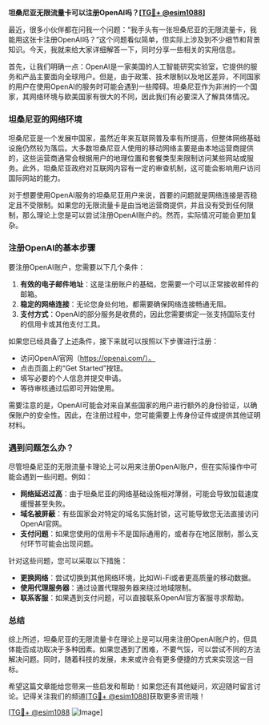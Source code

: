 **坦桑尼亚无限流量卡可以注册OpenAI吗？[[TG💪+ @esim1088](https://t.me/s/esim1088)]**

最近，很多小伙伴都在问我一个问题：“我手头有一张坦桑尼亚的无限流量卡，我能用这张卡注册OpenAI吗？”这个问题看似简单，但实际上涉及到不少细节和背景知识。今天，我就来给大家详细解答一下，同时分享一些相关的实用信息。

首先，让我们明确一点：OpenAI是一家美国的人工智能研究实验室，它提供的服务和产品主要面向全球用户。但是，由于政策、技术限制以及地区差异，不同国家的用户在使用OpenAI的服务时可能会遇到一些障碍。坦桑尼亚作为非洲的一个国家，其网络环境与欧美国家有很大的不同，因此我们有必要深入了解具体情况。

### 坦桑尼亚的网络环境

坦桑尼亚是一个发展中国家，虽然近年来互联网普及率有所提高，但整体网络基础设施仍然较为落后。大多数坦桑尼亚人使用的移动网络主要是由本地运营商提供的，这些运营商通常会根据用户的地理位置和套餐类型来限制访问某些网站或服务。此外，坦桑尼亚政府对互联网内容有一定的审查机制，这可能会影响用户访问国际网站的能力。

对于想要使用OpenAI服务的坦桑尼亚用户来说，首要的问题就是网络连接是否稳定且不受限制。如果您的无限流量卡是由当地运营商提供，并且没有受到任何限制，那么理论上您是可以尝试注册OpenAI账户的。然而，实际情况可能会更加复杂。

### 注册OpenAI的基本步骤

要注册OpenAI账户，您需要以下几个条件：

1. **有效的电子邮件地址**：这是注册账户的基础，您需要一个可以正常接收邮件的邮箱。
2. **稳定的网络连接**：无论您身处何地，都需要确保网络连接畅通无阻。
3. **支付方式**：OpenAI的部分服务是收费的，因此您需要绑定一张支持国际支付的信用卡或其他支付工具。

如果您已经具备了上述条件，接下来就可以按照以下步骤进行注册：

- 访问OpenAI官网（https://openai.com/）。
- 点击页面上的“Get Started”按钮。
- 填写必要的个人信息并提交申请。
- 等待审核通过后即可开始使用。

需要注意的是，OpenAI可能会对来自某些国家的用户进行额外的身份验证，以确保账户的安全性。因此，在注册过程中，您可能需要上传身份证件或提供其他证明材料。

### 遇到问题怎么办？

尽管坦桑尼亚的无限流量卡理论上可以用来注册OpenAI账户，但在实际操作中可能会遇到一些问题。例如：

- **网络延迟过高**：由于坦桑尼亚的网络基础设施相对薄弱，可能会导致加载速度缓慢甚至失败。
- **域名被屏蔽**：有些国家会对特定的域名实施封锁，这可能导致您无法直接访问OpenAI官网。
- **支付问题**：如果您使用的信用卡不是国际通用的，或者存在地区限制，那么支付环节可能会出现问题。

针对这些问题，您可以采取以下措施：

- **更换网络**：尝试切换到其他网络环境，比如Wi-Fi或者更高质量的移动数据。
- **使用代理服务器**：通过设置代理服务器来绕过地域限制。
- **联系客服**：如果遇到支付问题，可以直接联系OpenAI官方客服寻求帮助。

### 总结

综上所述，坦桑尼亚的无限流量卡在理论上是可以用来注册OpenAI账户的，但具体能否成功取决于多种因素。如果您遇到了困难，不要气馁，可以尝试不同的方法解决问题。同时，随着科技的发展，未来或许会有更多便捷的方式来实现这一目标。

希望这篇文章能给您带来一些启发和帮助！如果您还有其他疑问，欢迎随时留言讨论。记得关注我们的频道[[TG💪+ @esim1088](https://t.me/s/esim1088)]获取更多资讯哦！

[[TG💪+ @esim1088](https://t.me/s/esim1088) ![Image](https://i.postimg.cc/4NQfJmqS/Snipaste-2025-05-13-00-14-12.png)]